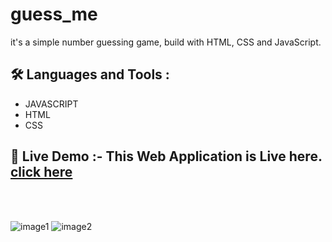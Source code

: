 # guess_me
it's a simple number guessing game, build with HTML, CSS and JavaScript. 

## 🛠️ Languages and Tools :
  - JAVASCRIPT
  - HTML
  - CSS

## 🚀 Live Demo :- This Web Application is Live here. [click here](https://subrata-9999.github.io/guess_me/)
<br><br>

   ![image1](https://user-images.githubusercontent.com/109057053/198737060-c93dbe60-8fa2-400e-9534-00305f934bc5.png)
   ![image2](https://user-images.githubusercontent.com/109057053/198737080-8aa06a55-f598-4261-9774-94cac1dfaa34.jpg)
